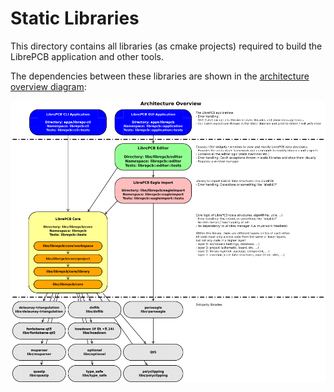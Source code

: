 # Static Libraries

This directory contains all libraries (as cmake projects) required to build the LibrePCB application and other tools.

The dependencies between these libraries are shown in the [architecture overview diagram](../dev/diagrams/svg/architecture_overview.svg):

![Architecture Overview Diagram](../dev/doxygen/images/architecture_overview.png)
